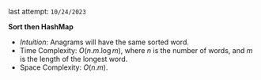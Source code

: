 last attempt: `10/24/2023`

**Sort then HashMap**
- *Intuition*: Anagrams will have the same sorted word. 
- Time Complexity: $O(n.m.\log m)$, where $n$ is the number of words, and $m$ is the length of the longest word. 
- Space Complexity: $O(n.m)$. 